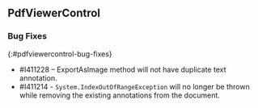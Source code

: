 ## PdfViewerControl

### Bug Fixes
{:#pdfviewercontrol-bug-fixes}
* \#I411228 –  ExportAsImage method will not have duplicate text annotation.
* \#I411214 - `System.IndexOutOfRangeException` will no longer be thrown while removing the existing annotations from the document.
